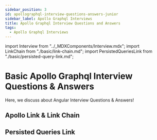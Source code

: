 ```yaml
---
sidebar_position: 3
id: apollographql-interview-questions-answers-junior
sidebar_label: Apollo Graphql Interviews
title: Apollo Graphql Interview Questions and Answers
tags:
  - Apollo Graphql Interviews
---
```


import Interview from "../_MDXComponents/Interview.mdx";
import LinkChain from "./basic/link-chain.md";
import PersistedQueriesLink from "./basic/persisted-query-link.md";

# Basic Apollo Graphql Interview Questions & Answers

Here, we discuss about Angular Interview Questions & Answers!

## 

<Interview level="Junior">

  ## Apollo Link & Link Chain
  <LinkChain />
</Interview>

<Interview level="Junior">

  ## Persisted Queries Link
  <PersistedQueriesLink />
</Interview>
